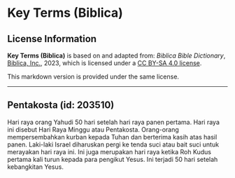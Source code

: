 # Key Terms (Biblica)

## License Information

**Key Terms (Biblica)** is based on and adapted from: _Biblica Bible Dictionary_, [Biblica, Inc.](https://www.biblica.com/), 2023, which is licensed under a [CC BY-SA 4.0 license](https://creativecommons.org/licenses/by-sa/4.0/legalcode.en).

This markdown version is provided under the same license.



--------------------------------

## Pentakosta (id: 203510)

Hari raya orang Yahudi 50 hari setelah hari raya panen pertama. Hari raya ini disebut Hari Raya Minggu atau Pentakosta. Orang\-orang mempersembahkan kurban kepada Tuhan dan berterima kasih atas hasil panen. Laki\-laki Israel diharuskan pergi ke tenda suci atau bait suci untuk merayakan hari raya ini. Ini juga merupakan hari raya ketika Roh Kudus pertama kali turun kepada para pengikut Yesus. Ini terjadi 50 hari setelah kebangkitan Yesus.



